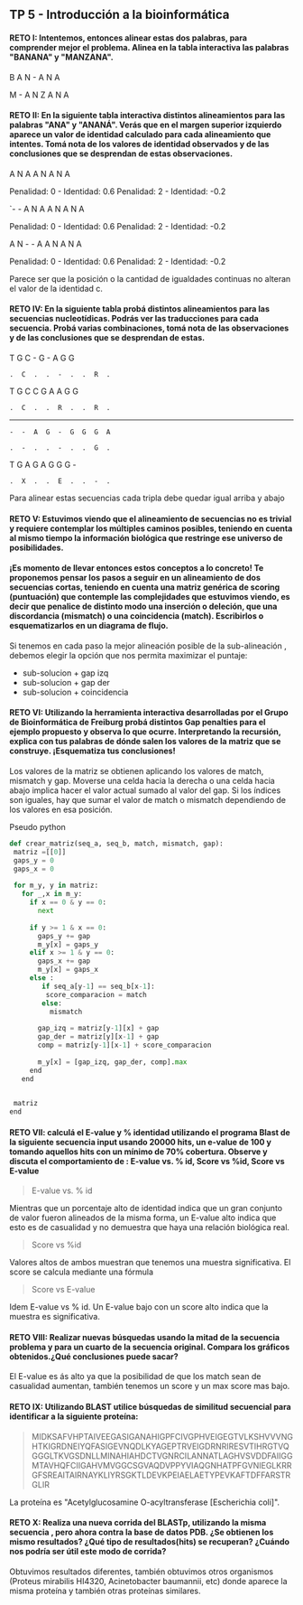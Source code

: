 
## TP 5 - Introducción a la bioinformática
 
#### RETO I: Intentemos, entonces alinear estas dos palabras, para comprender mejor el problema. Alinea en la tabla interactiva las palabras "BANANA" y "MANZANA".
 
  B  A  N  -  A  N  A
 
M  -  A  N  Z  A  N  A
 
#### RETO II: En la siguiente tabla interactiva distintos alineamientos para las palabras "ANA" y "ANANÁ". Verás que en el margen superior izquierdo aparece un valor de identidad calculado para cada alineamiento que intentes. Tomá nota de los valores de identidad observados y de las conclusiones que se desprendan de estas observaciones.
 
 
A  N  A
A  N  A  N  A
 
Penalidad: 0 - Identidad: 0.6
Penalidad: 2 - Identidad: -0.2
 
`-  -  A  N  A
A  N  A  N  A
 
Penalidad: 0 - Identidad: 0.6
Penalidad: 2 - Identidad: -0.2
 
A  N  -  -  A
A  N  A  N  A
 
Penalidad: 0 - Identidad: 0.6
Penalidad: 2 - Identidad: -0.2
 
Parece ser que la posición o la cantidad de igualdades continuas no alteran el valor de la identidad c.
 
#### RETO IV: En la siguiente tabla probá distintos alineamientos para las secuencias nucleotídicas. Podrás ver las traducciones para cada secuencia. Probá varias combinaciones, tomá nota de las observaciones y de las conclusiones que se desprendan de estas.
 
T  G  C  -  G  -  A  G  G
 
`.  C  .  .  -  .  .  R  .`
 
T  G  C  C  G  A  A  G  G
 
`.  C  .  .  R  .  .  R  .`
 
---
 
 
`-  -  A  G  -  G  G  G  A`
 
`.  -  .  .  -  .  .  G  .`
 
T  G  A  G  A  G  G  G  -
 
`.  X  .  .  E  .  .  -  .`
 
Para alinear estas secuencias cada tripla debe quedar igual arriba y abajo
 
 
#### RETO V: Estuvimos viendo que el alineamiento de secuencias no es trivial y requiere contemplar los múltiples caminos posibles, teniendo en cuenta al mismo tiempo la información biológica que restringe ese universo de posibilidades.
 
#### ¡Es momento de llevar entonces estos conceptos a lo concreto! Te proponemos pensar los pasos a seguir en un alineamiento de dos secuencias cortas, teniendo en cuenta una matriz genérica de scoring (puntuación) que contemple las complejidades que estuvimos viendo, es decir que penalice de distinto modo una inserción o deleción, que una discordancia (mismatch) o una coincidencia (match). Escribirlos o esquematizarlos en un diagrama de flujo.
 
Si tenemos en cada paso la mejor alineación posible de la sub-alineación , debemos elegir la opción que nos permita maximizar el puntaje:
 
 - sub-solucion + gap izq
 - sub-solucion + gap der
 - sub-solucion + coincidencia
 
#### RETO VI: Utilizando la herramienta interactiva desarrolladas por el Grupo de Bioinformática de Freiburg probá distintos Gap penalties para el ejemplo propuesto y observa lo que ocurre. Interpretando la recursión, explica con tus palabras de dónde salen los valores de la matriz que se construye. ¡Esquematiza tus conclusiones!
 
Los valores de la matriz se obtienen aplicando los valores de match, mismatch y gap. Moverse una celda hacia la derecha o una celda hacia abajo implica hacer el valor actual sumado al valor del gap. Si los índices son iguales, hay que sumar el valor de match o mismatch dependiendo de los valores en esa posición.
 
 Pseudo python
```python
def crear_matriz(seq_a, seq_b, match, mismatch, gap):
 matriz =[[0]]
 gaps_y = 0
 gaps_x = 0
 
 for m_y, y in matriz:
   for _,x in m_y:
     if x == 0 & y == 0:
       next
 
     if y >= 1 & x == 0:
       gaps_y += gap
       m_y[x] = gaps_y
     elif x >= 1 & y == 0:
       gaps_x += gap
       m_y[x] = gaps_x
     else :
        if seq_a[y-1] == seq_b[x-1]: 
         score_comparacion = match
        else:
          mismatch
      
       gap_izq = matriz[y-1][x] + gap
       gap_der = matriz[y][x-1] + gap
       comp = matriz[y-1][x-1] + score_comparacion
    
       m_y[x] = [gap_izq, gap_der, comp].max
     end
   end

 
 matriz
end
```
 
#### RETO VII: calculá el E-value y % identidad utilizando el programa Blast de la siguiente secuencia input usando 20000 hits, un e-value de 100 y tomando aquellos hits con un mínimo de 70% cobertura. Observe y discuta el comportamiento de : E-value vs. % id, Score vs %id, Score vs E-value
 
> E-value vs. % id
 
Mientras que un porcentaje alto de identidad indica que un gran conjunto de valor fueron alineados de la misma forma, un E-value alto indica que esto es de casualidad y no demuestra que haya una relación biológica real.
 
> Score vs %id
 
Valores altos de ambos muestran que tenemos una muestra significativa. El score se calcula mediante una fórmula
 
> Score vs E-value
 
Idem E-value vs % id. Un E-value bajo con un score alto indica que la muestra es significativa.
 
#### RETO VIII: Realizar nuevas búsquedas usando la mitad de la secuencia problema y para un cuarto de la secuencia original. Compara los gráficos obtenidos.¿Qué conclusiones puede sacar?
 
El E-value es ás alto ya que la posibilidad de que los match sean de casualidad aumentan, también tenemos un score y un max score mas bajo.
 
#### RETO IX: Utilizando BLAST utilice búsquedas de similitud secuencial para identificar a la siguiente proteína:
 
>MIDKSAFVHPTAIVEEGASIGANAHIGPFCIVGPHVEIGEGTVLKSHVVVNGHTKIGRDNEIYQFASIGEVNQDLKYAGEPTRVEIGDRNRIRESVTIHRGTVQGGGLTKVGSDNLLMINAHIAHDCTVGNRCILANNATLAGHVSVDDFAIIGGMTAVHQFCIIGAHVMVGGCSGVAQDVPPYVIAQGNHATPFGVNIEGLKRRGFSREAITAIRNAYKLIYRSGKTLDEVKPEIAELAETYPEVKAFTDFFARSTRGLIR
 
La proteína es "Acetylglucosamine O-acyltransferase [Escherichia coli]".
 
#### RETO X: Realiza una nueva corrida del BLASTp, utilizando la misma secuencia , pero ahora contra la base de datos PDB. ¿Se obtienen los mismo resultados? ¿Qué tipo de resultados(hits) se recuperan? ¿Cuándo nos podría ser útil este modo de corrida?
 
Obtuvimos resultados diferentes, también obtuvimos otros organismos (Proteus mirabilis HI4320, Acinetobacter baumannii, etc) donde aparece la misma proteína y también otras proteínas similares.
